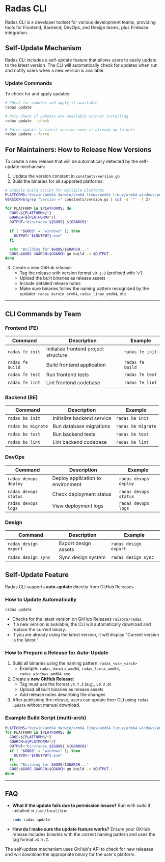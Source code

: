 # Radas CLI

Radas CLI is a developer toolset for various development teams, providing tools for Frontend, Backend, DevOps, and Design teams, plus Firebase integration.

## Self-Update Mechanism

Radas CLI includes a self-update feature that allows users to easily update to the latest version. The CLI will automatically check for updates when run and notify users when a new version is available.

### Update Commands

To check for and apply updates:

```bash
# Check for updates and apply if available
radas update

# Only check if updates are available without installing
radas update --check

# Force update to latest version even if already up-to-date
radas update --force
```

## For Maintainers: How to Release New Versions

To create a new release that will be automatically detected by the self-update mechanism:

1. Update the version constant in `constants/version.go`
2. Build the binaries for all supported platforms:

```bash
# Example build script for multiple platforms
PLATFORMS="darwin/amd64 darwin/arm64 linux/amd64 linux/arm64 windows/amd64"
VERSION=$(grep "Version =" constants/version.go | cut -d '"' -f 2)

for PLATFORM in $PLATFORMS; do
  GOOS=${PLATFORM%/*}
  GOARCH=${PLATFORM#*/}
  OUTPUT="bin/radas_${GOOS}_${GOARCH}"
  
  if [ "$GOOS" = "windows" ]; then
    OUTPUT="${OUTPUT}.exe"
  fi

  echo "Building for $GOOS/$GOARCH..."
  GOOS=$GOOS GOARCH=$GOARCH go build -o $OUTPUT .
done
```

3. Create a new GitHub release:
   - Tag the release with version format `v0.1.0` (prefixed with 'v')
   - Upload the built binaries as release assets
   - Include detailed release notes
   - Make sure binaries follow the naming pattern recognized by the updater: `radas_darwin_arm64`, `radas_linux_amd64`, etc.

---

## CLI Commands by Team

### Frontend (FE)

| Command                   | Description                                 | Example                   |
|--------------------------|---------------------------------------------|---------------------------|
| `radas fe init`          | Initialize frontend project structure        | `radas fe init`           |
| `radas fe build`         | Build frontend application                  | `radas fe build`          |
| `radas fe test`          | Run frontend tests                          | `radas fe test`           |
| `radas fe lint`          | Lint frontend codebase                      | `radas fe lint`           |

### Backend (BE)

| Command                   | Description                                 | Example                   |
|--------------------------|---------------------------------------------|---------------------------|
| `radas be init`          | Initialize backend service                  | `radas be init`           |
| `radas be migrate`       | Run database migrations                     | `radas be migrate`        |
| `radas be test`          | Run backend tests                           | `radas be test`           |
| `radas be lint`          | Lint backend codebase                       | `radas be lint`           |

### DevOps

| Command                   | Description                                 | Example                   |
|--------------------------|---------------------------------------------|---------------------------|
| `radas devops deploy`    | Deploy application to environment           | `radas devops deploy`     |
| `radas devops status`    | Check deployment status                     | `radas devops status`     |
| `radas devops logs`      | View deployment logs                        | `radas devops logs`       |

### Design

| Command                   | Description                                 | Example                   |
|--------------------------|---------------------------------------------|---------------------------|
| `radas design export`    | Export design assets                        | `radas design export`     |
| `radas design sync`      | Sync design system                          | `radas design sync`       |

## Self-Update Feature

Radas CLI supports **auto-update** directly from GitHub Releases.

### How to Update Automatically

```sh
radas update
```
- Checks for the latest version on GitHub Releases `raizora/radas`.
- If a new version is available, the CLI will automatically download and replace the current binary.
- If you are already using the latest version, it will display "Current version is the latest."

### How to Prepare a Release for Auto-Update
1. Build all binaries using the naming pattern: `radas_<os>_<arch>`
   - Example: `radas_darwin_amd64`, `radas_linux_amd64`, `radas_windows_amd64.exe`
2. Create a **new GitHub Release**:
   - Tag must use the format `vX.Y.Z` (e.g., `v0.2.0`)
   - Upload all built binaries as release assets
   - Add release notes describing the changes
3. After publishing the release, users can update their CLI using `radas update` without manual download.

### Example Build Script (multi-arch)
```sh
PLATFORMS="darwin/amd64 darwin/arm64 linux/amd64 linux/arm64 windows/amd64"
for PLATFORM in $PLATFORMS; do
  GOOS=${PLATFORM%/*}
  GOARCH=${PLATFORM#*/}
  OUTPUT="bin/radas_${GOOS}_${GOARCH}"
  if [ "$GOOS" = "windows" ]; then
    OUTPUT="${OUTPUT}.exe"
  fi
  echo "Building for $GOOS/$GOARCH..."
  GOOS=$GOOS GOARCH=$GOARCH go build -o $OUTPUT .
done
```

---

## FAQ

- **What if the update fails due to permission issues?**
  Run with sudo if installed in `/usr/local/bin`:
  ```sh
  sudo radas update
  ```
- **How do I make sure the update feature works?**
  Ensure your GitHub release includes binaries with the correct naming pattern and uses the tag format `vX.Y.Z`.

The self-update mechanism uses GitHub's API to check for new releases and will download the appropriate binary for the user's platform. 